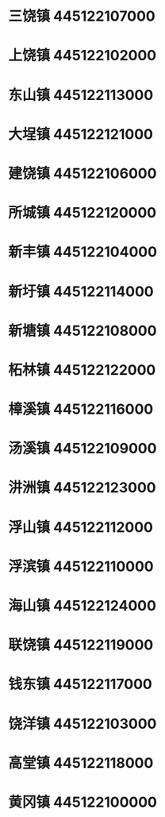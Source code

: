 # 三饶镇 445122107000
# 上饶镇 445122102000
# 东山镇 445122113000
# 大埕镇 445122121000
# 建饶镇 445122106000
# 所城镇 445122120000
# 新丰镇 445122104000
# 新圩镇 445122114000
# 新塘镇 445122108000
# 柘林镇 445122122000
# 樟溪镇 445122116000
# 汤溪镇 445122109000
# 汫洲镇 445122123000
# 浮山镇 445122112000
# 浮滨镇 445122110000
# 海山镇 445122124000
# 联饶镇 445122119000
# 钱东镇 445122117000
# 饶洋镇 445122103000
# 高堂镇 445122118000
# 黄冈镇 445122100000
